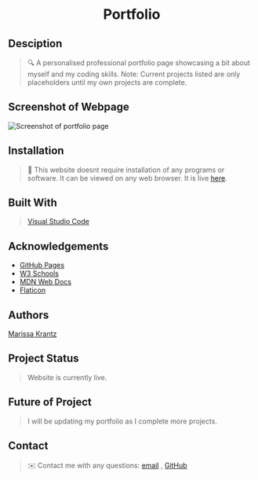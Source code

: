 <h1 align="center">Portfolio</h1>

## Desciption

> 🔍 A personalised professional portfolio page showcasing a bit about myself and my coding skills. Note: Current projects listed are only placeholders until my own projects are complete.

## Screenshot of Webpage

![Screenshot of portfolio page](Images/my-profile)

## Installation

> 💾 This website doesnt require installation of any programs or software. It can be viewed on any web browser. It is live [here](https://marissakrantz.github.io/my-portfolio/).

## Built With

> [Visual Studio Code](https://code.visualstudio.com/)

## Acknowledgements

* [GitHub Pages](https://pages.github.com)
* [W3 Schools](https://www.w3schools.com/)
* [MDN Web Docs](https://developer.mozilla.org/en-US/)
* [Flaticon](https://www.flaticon.com/)

## Authors

[Marissa Krantz](https://github.com/marissakrantz)

## Project Status

> Website is currently live. 

## Future of Project

> I will be updating my portfolio as I complete more projects. 

## Contact
> ✉️ Contact me with any questions: [email](mailto:marissaleak@hotmail.com) , [GitHub](https://github.com/marissakrantz)<br />
